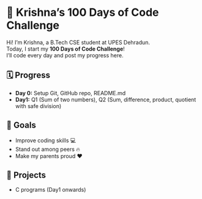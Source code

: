 # 🚀 Krishna’s 100 Days of Code Challenge

Hi! I’m Krishna, a B.Tech CSE student at UPES Dehradun.  
Today, I start my **100 Days of Code Challenge**!  
I’ll code every day and post my progress here.

## 🗓 Progress
- **Day 0:** Setup Git, GitHub repo, README.md
- **Day1:** Q1 (Sum of two numbers), Q2 (Sum, difference, product, quotient with safe division)

## 🎯 Goals
- Improve coding skills 💻  
- Stand out among peers 🔥  
- Make my parents proud ❤️  

## 📂 Projects
- C programs (Day1 onwards)
